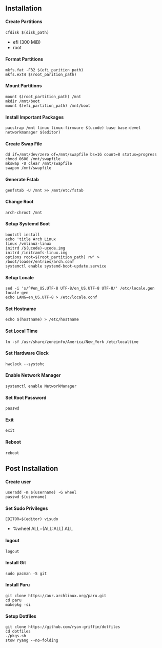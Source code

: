 ## Installation

#### Create Partitions

```
cfdisk $(disk_path)
```

- efi (300 MiB)
- root

#### Format Partitions

```
mkfs.fat -F32 $(efi_parition_path)
mkfs.ext4 $(root_parition_path)
```

#### Mount Partitions

```
mount $(root_partition_path) /mnt
mkdir /mnt/boot
mount $(efi_partition_path) /mnt/boot
```

#### Install Important Packages

```
pacstrap /mnt linux linux-firmware $(ucode) base base-devel networkmanager $(editor)
```

#### Create Swap File

```
dd if=/mnt/dev/zero of=/mnt/swapfile bs=1G count=8 status=progress
chmod 0600 /mnt/swapfile
mkswap -U clear /mnt/swapfile
swapon /mnt/swapfile
```

#### Generate Fstab

```
genfstab -U /mnt >> /mnt/etc/fstab
```

#### Change Root

```
arch-chroot /mnt
```

#### Setup Systemd Boot

```
bootctl install
echo 'title Arch Linux
linux /vmlinuz-linux
initrd /$(ucode)-ucode.img
initrd /initramfs-linux.img
options root=$(root_partition_path) rw' > /boot/loader/entries/arch.conf
systemctl enable systemd-boot-update.service
```

#### Setup Locale

```
sed -i 's/^#en_US.UTF-8 UTF-8/en_US.UTF-8 UTF-8/' /etc/locale.gen
locale-gen
echo LANG=en_US.UTF-8 > /etc/locale.conf
```

#### Set Hostname

```
echo $(hostname) > /etc/hostname
```

#### Set Local Time

```
ln -sf /usr/share/zoneinfo/America/New_York /etc/localtime
```

#### Set Hardware Clock

```
hwclock --systohc
```

#### Enable Network Manager

```
systemctl enable NetworkManager
```

#### Set Root Password

```
passwd
```

#### Exit

```
exit
```

#### Reboot

```
reboot
```

## Post Installation

#### Create user

```
useradd -m $(username) -G wheel
passwd $(username)
```

#### Set Sudo Privileges

```
EDITOR=$(editor) visudo
```

- %wheel ALL=(ALL:ALL) ALL

#### logout

```
logout
```
#### Install Git
```
sudo pacman -S git
```

#### Install Paru
```
git clone https://aur.archlinux.org/paru.git
cd paru
makepkg -si
```

#### Setup Dotfiles
```
git clone https://github.com/ryan-griffin/dotfiles
cd dotfiles
./pkgs.sh
stow ryang --no-folding 
```
